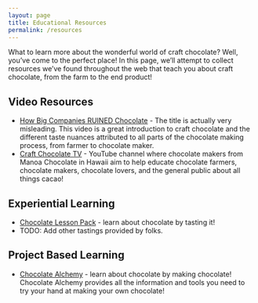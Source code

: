 ```yaml
---
layout: page
title: Educational Resources
permalink: /resources
---
```


What to learn more about the wonderful world of craft chocolate? Well, you’ve come to the perfect place! In this page, we’ll attempt to collect resources we’ve found throughout the web that teach you about craft chocolate, from the farm to the end product!

## Video Resources

* [How Big Companies RUINED Chocolate](https://www.youtube.com/watch?v=ndEnTvis78Q) - The title is actually very misleading.  This video is a great introduction to craft chocolate and the different taste nuances attributed to all parts of the chocolate making process, from farmer to chocolate maker.
* [Craft Chocolate TV](https://www.youtube.com/@CraftChocolateTV) - YouTube channel where chocolate makers from Manoa Chocolate in Hawaii aim to help educate chocolate farmers, chocolate makers, chocolate lovers, and the general public about all things cacao!


## Experiential Learning

* [Chocolate Lesson Pack](/lesson-pack) - learn about chocolate by tasting it!
* TODO: Add other tastings provided by folks.


## Project Based Learning

* [Chocolate Alchemy](https://chocolatealchemy.com/) - learn about chocolate by making chocolate! Chocolate Alchemy provides all the information and tools you need to try your hand at making your own chocolate!

